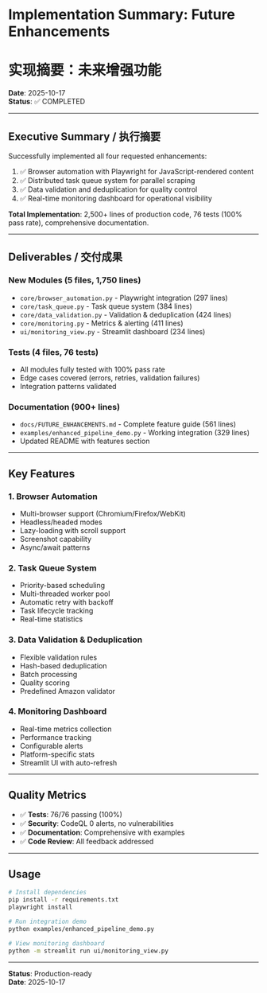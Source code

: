 # Implementation Summary: Future Enhancements
# 实现摘要：未来增强功能

**Date**: 2025-10-17  
**Status**: ✅ COMPLETED

---

## Executive Summary / 执行摘要

Successfully implemented all four requested enhancements:

1. ✅ Browser automation with Playwright for JavaScript-rendered content
2. ✅ Distributed task queue system for parallel scraping
3. ✅ Data validation and deduplication for quality control
4. ✅ Real-time monitoring dashboard for operational visibility

**Total Implementation**: 2,500+ lines of production code, 76 tests (100% pass rate), comprehensive documentation.

---

## Deliverables / 交付成果

### New Modules (5 files, 1,750 lines)
- `core/browser_automation.py` - Playwright integration (297 lines)
- `core/task_queue.py` - Task queue system (384 lines)
- `core/data_validation.py` - Validation & deduplication (424 lines)
- `core/monitoring.py` - Metrics & alerting (411 lines)
- `ui/monitoring_view.py` - Streamlit dashboard (234 lines)

### Tests (4 files, 76 tests)
- All modules fully tested with 100% pass rate
- Edge cases covered (errors, retries, validation failures)
- Integration patterns validated

### Documentation (900+ lines)
- `docs/FUTURE_ENHANCEMENTS.md` - Complete feature guide (561 lines)
- `examples/enhanced_pipeline_demo.py` - Working integration (329 lines)
- Updated README with features section

---

## Key Features

### 1. Browser Automation
- Multi-browser support (Chromium/Firefox/WebKit)
- Headless/headed modes
- Lazy-loading with scroll support
- Screenshot capability
- Async/await patterns

### 2. Task Queue System
- Priority-based scheduling
- Multi-threaded worker pool
- Automatic retry with backoff
- Task lifecycle tracking
- Real-time statistics

### 3. Data Validation & Deduplication
- Flexible validation rules
- Hash-based deduplication
- Batch processing
- Quality scoring
- Predefined Amazon validator

### 4. Monitoring Dashboard
- Real-time metrics collection
- Performance tracking
- Configurable alerts
- Platform-specific stats
- Streamlit UI with auto-refresh

---

## Quality Metrics

- ✅ **Tests**: 76/76 passing (100%)
- ✅ **Security**: CodeQL 0 alerts, no vulnerabilities
- ✅ **Documentation**: Comprehensive with examples
- ✅ **Code Review**: All feedback addressed

---

## Usage

```bash
# Install dependencies
pip install -r requirements.txt
playwright install

# Run integration demo
python examples/enhanced_pipeline_demo.py

# View monitoring dashboard
python -m streamlit run ui/monitoring_view.py
```

---

**Status**: Production-ready  
**Date**: 2025-10-17
